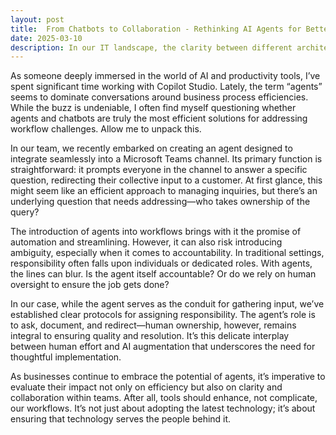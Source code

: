 ```yaml
---
layout: post
title:  From Chatbots to Collaboration - Rethinking AI Agents for Better Workflow Management
date: 2025-03-10
description: In our IT landscape, the clarity between different architecture roles is crucial
---
```


As someone deeply immersed in the world of AI and productivity tools, I’ve spent significant time working with Copilot Studio. Lately, the term “agents” seems to dominate conversations around business process efficiencies. While the buzz is undeniable, I often find myself questioning whether agents and chatbots are truly the most efficient solutions for addressing workflow challenges. Allow me to unpack this.

In our team, we recently embarked on creating an agent designed to integrate seamlessly into a Microsoft Teams channel. Its primary function is straightforward: it prompts everyone in the channel to answer a specific question, redirecting their collective input to a customer. At first glance, this might seem like an efficient approach to managing inquiries, but there’s an underlying question that needs addressing—who takes ownership of the query?

The introduction of agents into workflows brings with it the promise of automation and streamlining. However, it can also risk introducing ambiguity, especially when it comes to accountability. In traditional settings, responsibility often falls upon individuals or dedicated roles. With agents, the lines can blur. Is the agent itself accountable? Or do we rely on human oversight to ensure the job gets done?

In our case, while the agent serves as the conduit for gathering input, we’ve established clear protocols for assigning responsibility. The agent’s role is to ask, document, and redirect—human ownership, however, remains integral to ensuring quality and resolution. It’s this delicate interplay between human effort and AI augmentation that underscores the need for thoughtful implementation.

As businesses continue to embrace the potential of agents, it’s imperative to evaluate their impact not only on efficiency but also on clarity and collaboration within teams. After all, tools should enhance, not complicate, our workflows. It’s not just about adopting the latest technology; it’s about ensuring that technology serves the people behind it.
